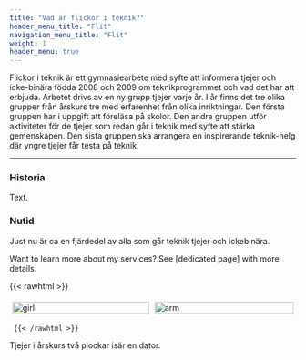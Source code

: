 ```yaml
---
title: "Vad är flickor i teknik?"
header_menu_title: "Flit"
navigation_menu_title: "Flit"
weight: 1
header_menu: true
---
```

Flickor i teknik är ett gymnasiearbete med syfte att informera tjejer och icke-binära födda 2008 och 2009 om teknikprogrammet och vad det har att erbjuda. Arbetet drivs av en ny grupp tjejer varje år. I år finns det tre olika grupper från årskurs tre med erfarenhet från olika inriktningar. Den första gruppen har i uppgift att föreläsa på skolor. Den andra gruppen utför aktiviteter för de tjejer som redan går i teknik med syfte att stärka gemenskapen. Den sista gruppen ska arrangera en inspirerande teknik-helg där yngre tjejer får testa på teknik.

---

### Historia

Text.

### Nutid

Just nu är ca en fjärdedel av alla som går teknik tjejer och ickebinära. 

<!--![](images/girlarm2.PNG)

![](images/girlsen.jpg)-->

Want to learn more about my services? See [dedicated page] with more details.


{{< rawhtml >}}


<style>
    .row {
  display: flex;
}

/* Create three equal columns that sits next to each other */
.column {
  flex: 50%;
  padding: 5px;
}
    </style>




<div class="row">
  <div class="column">
    <img src="images/girlsen.jpg" alt="girl" style="width:100%">
  </div>
  <div class="column">
    <img src="images/girlarm2.PNG" alt="arm" style="width:100%">
  </div>
  </div>
  
     {{< /rawhtml >}}
    

Tjejer i årskurs två plockar isär en dator.